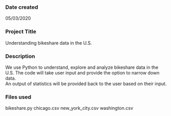 ### Date created
05/03/2020

### Project Title
Understanding bikeshare data in the U.S.

### Description
We use Python to understand, explore and analyze bikeshare data in the U.S.
The code will take user input and provide the option to narrow down data.  
An output of statistics will be provided back to the user based on their input.

### Files used
bikeshare.py
chicago.csv
new_york_city.csv
washington.csv
